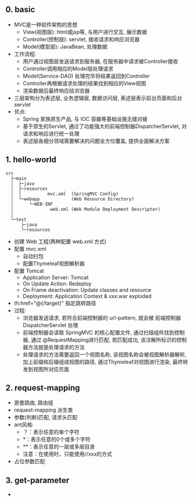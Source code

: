 ## 0. basic
- MVC是一种软件架构的思想
  - View(视图层): html或jsp等, 与用户进行交互, 展示数据
  - Controller(控制层):  servlet, 接收请求和响应浏览器
  - Model(模型层): JavaBean, 处理数据
- 工作流程:
  - 用户通过视图层发送请求到服务器, 在服务器中请求被Controller接收 
  - Controller调用相应的Model层处理请求
  - Model(Service-DAO) 处理完毕将结果返回到Controller
  - Controller再根据请求处理的结果找到相应的View视图
  - 渲染数据后最终响应给浏览器
- 三层架构分为表述层, 业务逻辑层, 数据访问层, 表述层表示前台页面和后台servlet
- 优点:
  - Spring 家族原生产品, 与 IOC 容器等基础设施无缝对接
  - 基于原生的Servlet, 通过了功能强大的前端控制器DispatcherServlet, 对请求和响应进行统一处理
  - 表述层各细分领域需要解决的问题全方位覆盖, 提供全面解决方案

## 1. hello-world
```text
src
  ├─main
  │  ├─java
  │  ├─resources
  │  │          mvc.xml  (SpringMVC Config)
  │  └─webapp            (Web Resource Directory)
  │      └─WEB-INF
  │              web.xml (Web Module Deployment Descriptor)
  │
  └─test
      ├─java
      └─resources
```
- 创建 Web 工程(两种配置 web.xml 方式)
- 配置 mvc.xml
  - 自动扫包
  - 配置Thymeleaf视图解析器
- 配置 Tomcat
  - Application Server: Tomcat
  - On Update Action: Redeploy
  - On Frame deactivation: Update classes and resource
  - Deployment: Application Context & xxx:war exploded
- th:href="@{/target}" 指定跳转路径
- 过程: 
  - 浏览器发送请求, 若符合前端控制器的 url-pattern, 就会被 前端控制器 DispatcherServlet 处理
  - 前端控制器会读取 SpringMVC 的核心配置文件, 通过扫描组件找到控制器, 通过 @RequestMapping进行匹配, 若匹配成功, 该注解所标识的控制器方法就是处理请求的方法
  - 处理请求的方法需要返回一个视图名称, 该视图名称会被视图解析器解析, 加上前缀和后缀组成视图的路径, 通过Thymeleaf对视图进行渲染, 最终转发到视图所对应页面

## 2. request-mapping
- 嵌套路由, 路由组
- request-mapping 派生类
- 参数(判断)匹配, 请求头匹配
- ant风格: 
  - ？：表示任意的单个字符
  - *：表示任意的0个或多个字符
  - **：表示任意的一层或多层目录
  - 注意：在使用时，只能使用//xxx的方式
- 占位参数匹配

## 3. get-parameter
- 
